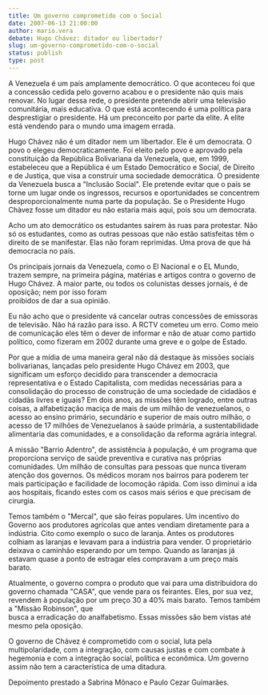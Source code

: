 ```yaml
---
title: Um governo comprometido com o Social
date: 2007-06-13 21:00:00
author: mario.vera
debate: Hugo Chávez: ditador ou libertador?
slug: um-governo-comprometido-com-o-social
status: publish 
type: post
---
```


A Venezuela é um país amplamente democrático. O que aconteceu foi que a concessão cedida pelo governo acabou e o presidente não quis mais renovar. No lugar dessa rede, o presidente pretende abrir uma televisão comunitária, mais educativa. O que está acontecendo é uma política para desprestigiar o presidente. Há um preconceito por parte da elite. A elite está vendendo para o mundo uma imagem errada.  
  
Hugo Chávez não é um ditador nem um libertador. Ele é um democrata. O povo o elegeu democraticamente. Foi eleito pelo povo e aprovado pela constituição da República Bolivariana da Venezuela, que, em 1999, estabeleceu que a República é um Estado Democrático e Social, de Direito e de Justiça, que visa a construir uma sociedade democrática. O presidente da Venezuela busca a "Inclusão Social". Ele pretende evitar que o país se torne um lugar onde os ingressos, recursos e oportunidades se concentrem desproporcionalmente numa parte da população. Se o Presidente Hugo Chàvez fosse um ditador eu não estaria mais aqui, pois sou um democrata.  
  
Acho um ato democrático os estudantes saírem às ruas para protestar. Não só os estudantes, como as outras pessoas que não estão satisfeitas têm o direito de se manifestar. Elas não foram reprimidas. Uma prova de que há democracia no país.  
  
Os principais jornais da Venezuela, como o El Nacional e o EL Mundo, trazem sempre, na primeira página, matérias e artigos contra o governo de Hugo Chávez. A maior parte, ou todos os colunistas desses jornais, é de oposição; nem por isso foram  
proibidos de dar a sua opinião.  
  
Eu não acho que o presidente vá cancelar outras concessões de emissoras de televisão. Não há razão para isso. A RCTV cometeu um erro. Como meio de comunicação eles têm o dever de informar e não de atuar como partido político, como fizeram em 2002 durante uma greve e o golpe de Estado.   
  
Por que a mídia de uma maneira geral não dá destaque às missões sociais bolivarianas, lançadas pelo presidente Hugo Chávez em 2003, que significam um esforço decidido para transcender a democracia representativa e o Estado Capitalista, com medidas necessárias para a consolidação do processo de construção de uma sociedade de cidadãos e cidadãs livres e iguais? Em dois anos, as missões têm logrado, entre outras coisas, a alfabetização maciça de mais de um milhão de venezuelanos, o acesso ao ensino primário, secundário e superior de mais outro milhão, o acesso de 17 milhões de Venezuelanos à saúde primária, a sustentabilidade alimentaria das comunidades, e a consolidação da reforma agrária integral.  
  
A missão "Barrio Adentro", de assistência à população, é um programa que proporciona serviço de saúde preventiva e curativa nas próprias comunidades. Um milhão de consultas para pessoas que nunca tiveram atenção dos governos. Os médicos moram nos bairros para poderem ter mais participação e facilidade de locomoção rápida. Com isso diminui a ida aos hospitais, ficando estes com os casos mais sérios e que precisam de cirurgia.  
  
Temos também o "Mercal", que são feiras populares. Um incentivo do Governo aos produtores agrícolas que antes vendiam diretamente para a indústria. Cito como exemplo o suco de laranja. Antes os produtores colhiam as laranjas e levavam para a indústria para vender. O proprietário deixava o caminhão esperando por um tempo. Quando as laranjas já estavam quase a ponto de estragar eles compravam a um preço mais barato.   
  
Atualmente, o governo compra o produto que vai para uma distribuidora do governo chamada "CASA", que vende para os feirantes. Eles, por sua vez, revendem à população por um preço 30 a 40% mais barato. Temos também a "Missão Robinson", que  
busca a erradicação do analfabetismo. Essas missões são bem vistas até mesmo pela oposição.  
  
O governo de Chávez é comprometido com o social, luta pela multipolaridade, com a integração, com causas justas e com combate à hegemonia e com a integração social, política e econômica. Um governo assim não tem a característica de uma ditadura.  
  
Depoimento prestado a Sabrina Mônaco e Paulo Cezar Guimarães.
